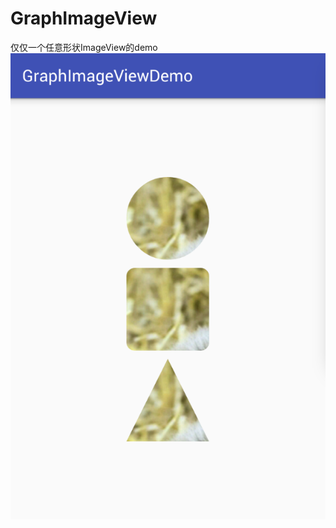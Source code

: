 # GraphImageView
仅仅一个任意形状ImageView的demo
![Image](https://github.com/msilemsile/GraphImageView/blob/master/demo.png)  
